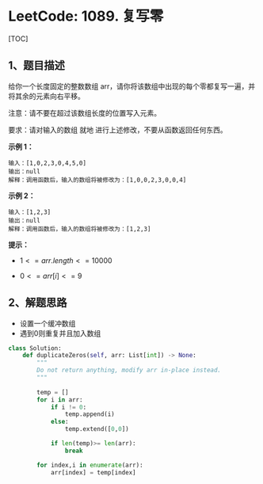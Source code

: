 # LeetCode: 1089. 复写零

[TOC]

## 1、题目描述

给你一个长度固定的整数数组 arr，请你将该数组中出现的每个零都复写一遍，并将其余的元素向右平移。

注意：请不要在超过该数组长度的位置写入元素。

要求：请对输入的数组 就地 进行上述修改，不要从函数返回任何东西。

 

**示例 1：**

```
输入：[1,0,2,3,0,4,5,0]
输出：null
解释：调用函数后，输入的数组将被修改为：[1,0,0,2,3,0,0,4]
```



**示例 2：**

```
输入：[1,2,3]
输出：null
解释：调用函数后，输入的数组将被修改为：[1,2,3]
```



**提示：**

-  $1 <= arr.length <= 10000$

-  $0 <= arr[i] <= 9$ 



## 2、解题思路

- 设置一个缓冲数组
- 遇到0则重复并且加入数组

```python
class Solution:
    def duplicateZeros(self, arr: List[int]) -> None:
        """
        Do not return anything, modify arr in-place instead.
        """
        
        temp = []
        for i in arr:
            if i != 0:
                temp.append(i)
            else:
                temp.extend([0,0])

            if len(temp)>= len(arr):
                break

        for index,i in enumerate(arr):
            arr[index] = temp[index]
```

